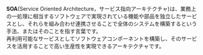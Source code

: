 **SOA**(Service Oriented Architecture，サービス指向アーキテクチャ)は、業務上の一処理に相当するソフトウェアで実現されている機能や部品を独立したサービスとし、それらを組み合わせ連携させることで全体のシステムを構築するという手法、またはそのことを指す言葉です。  
再利用可能なサービスとしてソフトウェアコンポーネントを構築し、そのサービスを活用することで高い生産性を実現できるアーキテクチャです。